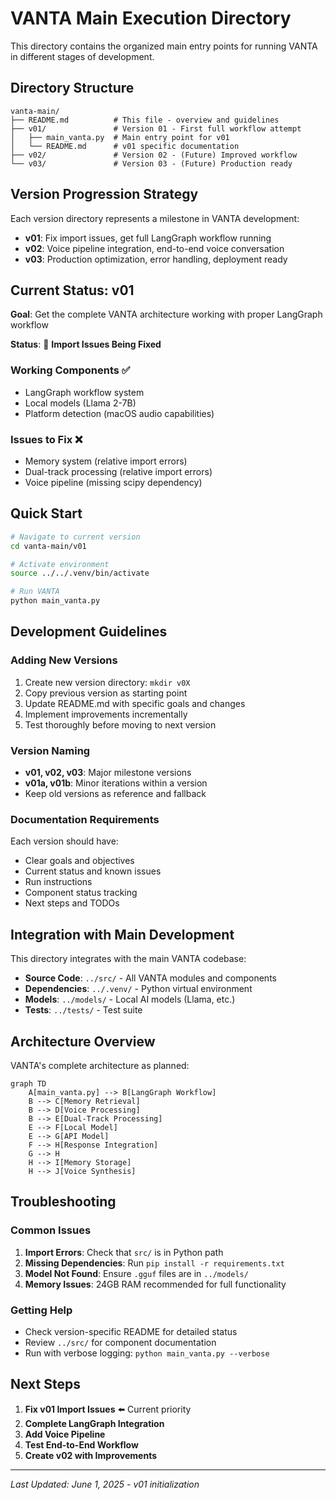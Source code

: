 # VANTA Main Execution Directory

This directory contains the organized main entry points for running VANTA in different stages of development.

## Directory Structure

```
vanta-main/
├── README.md          # This file - overview and guidelines
├── v01/               # Version 01 - First full workflow attempt
│   ├── main_vanta.py  # Main entry point for v01
│   └── README.md      # v01 specific documentation
├── v02/               # Version 02 - (Future) Improved workflow
└── v03/               # Version 03 - (Future) Production ready
```

## Version Progression Strategy

Each version directory represents a milestone in VANTA development:

- **v01**: Fix import issues, get full LangGraph workflow running
- **v02**: Voice pipeline integration, end-to-end voice conversation
- **v03**: Production optimization, error handling, deployment ready

## Current Status: v01

**Goal**: Get the complete VANTA architecture working with proper LangGraph workflow

**Status**: 🔧 **Import Issues Being Fixed**

### Working Components ✅
- LangGraph workflow system
- Local models (Llama 2-7B)
- Platform detection (macOS audio capabilities)

### Issues to Fix ❌
- Memory system (relative import errors)
- Dual-track processing (relative import errors) 
- Voice pipeline (missing scipy dependency)

## Quick Start

```bash
# Navigate to current version
cd vanta-main/v01

# Activate environment
source ../../.venv/bin/activate

# Run VANTA
python main_vanta.py
```

## Development Guidelines

### Adding New Versions
1. Create new version directory: `mkdir v0X`
2. Copy previous version as starting point
3. Update README.md with specific goals and changes
4. Implement improvements incrementally
5. Test thoroughly before moving to next version

### Version Naming
- **v01, v02, v03**: Major milestone versions
- **v01a, v01b**: Minor iterations within a version
- Keep old versions as reference and fallback

### Documentation Requirements
Each version should have:
- Clear goals and objectives
- Current status and known issues
- Run instructions
- Component status tracking
- Next steps and TODOs

## Integration with Main Development

This directory integrates with the main VANTA codebase:
- **Source Code**: `../src/` - All VANTA modules and components
- **Dependencies**: `../.venv/` - Python virtual environment
- **Models**: `../models/` - Local AI models (Llama, etc.)
- **Tests**: `../tests/` - Test suite

## Architecture Overview

VANTA's complete architecture as planned:

```mermaid
graph TD
    A[main_vanta.py] --> B[LangGraph Workflow]
    B --> C[Memory Retrieval]
    B --> D[Voice Processing]
    B --> E[Dual-Track Processing]
    E --> F[Local Model]
    E --> G[API Model]
    F --> H[Response Integration]
    G --> H
    H --> I[Memory Storage]
    H --> J[Voice Synthesis]
```

## Troubleshooting

### Common Issues
1. **Import Errors**: Check that `src/` is in Python path
2. **Missing Dependencies**: Run `pip install -r requirements.txt`
3. **Model Not Found**: Ensure `.gguf` files are in `../models/`
4. **Memory Issues**: 24GB RAM recommended for full functionality

### Getting Help
- Check version-specific README for detailed status
- Review `../src/` for component documentation
- Run with verbose logging: `python main_vanta.py --verbose`

## Next Steps

1. **Fix v01 Import Issues** ⬅️ Current priority
2. **Complete LangGraph Integration**
3. **Add Voice Pipeline**
4. **Test End-to-End Workflow**
5. **Create v02 with Improvements**

---

*Last Updated: June 1, 2025 - v01 initialization*
